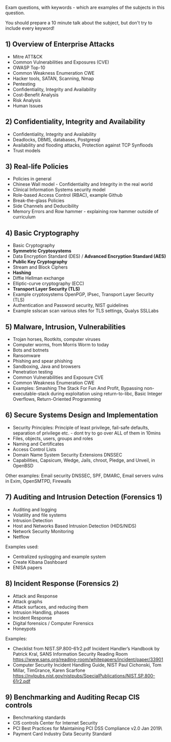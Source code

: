 
Exam questions, with keywords - which are examples of the subjects in this question.

You should prepare a 10 minute talk about the subject, but don't try to include every keyword!

## 1) Overview of Enterprise Attacks
* Mitre ATT&CK
* Common Vulnerabilities and Exposures (CVE)
* OWASP Top-10
* Common Weakness Enumeration CWE
* Hacker tools, SATAN, Scanning, Nmap
* Pentesting
* Confidentiality, Integrity and Availability
* Cost-Benefit Analysis
* Risk Analysis
* Human Issues

## 2) Confidentiality, Integrity and Availability

* Confidentiality, Integrity and Availability
* Deadlocks, DBMS, databases, Postgresql
* Availability and flooding attacks, Protection against TCP Synfloods
* Trust models

## 3) Real-life Policies
* Policies in general
* Chinese Wall model - Confidentiality and Integrity in the real world
* Clinical Information Systems security model
* Role-based Access Control (RBAC), example Github
* Break-the-glass Policies
* Side Channels and Deducibility
* Memory Errors and Row hammer - explaining row hammer outside of curriculum

## 4) Basic Cryptography
* Basic Cryptography
* **Symmetric Cryptosystems**
* Data Encryption Standard (DES) / **Advanced Encryption Standard (AES)**
* **Public Key Cryptography**
* Stream and Block Ciphers
* **Hashing**
* Diffie Hellman exchange
* Elliptic-curve cryptography (ECC)
* **Transport Layer Security (TLS)**
* Example cryptosystems OpenPGP, IPsec, Transport Layer Security (TLS)
* Authentication and Password security, NIST guidelines
* Example sslscan scan various sites for TLS settings, Qualys SSLLabs

## 5) Malware, Intrusion, Vulnerabilities
* Trojan horses, Rootkits, computer viruses
* Computer worms, from Morris Worm to today
* Bots and botnets
* Ransomware
* Phishing and spear phishing
* Sandboxing, Java and browsers
* Penetration testing
* Common Vulnerabilities and Exposure CVE
* Common Weakness Enumeration CWE
* Examples: Smashing The Stack For Fun And Profit, Bypassing non-executable-stack during exploitation using
return-to-libc, Basic Integer Overflows, Return-Oriented Programming

## 6) Secure Systems Design and Implementation
* Security Principles: Principle of least privilege, fail-safe defaults, separation of privilege etc. - dont try to go over ALL of them in 10mins
* Files, objects, users, groups and roles
* Naming and Certificates
* Access Control Lists
* Domain Name System Security Extensions DNSSEC
* Capabilities, Capsicum, Wedge, Jails, chroot, Pledge, and Unveil, in OpenBSD

Other examples: Email security DNSSEC, SPF, DMARC, Email servers vulns in Exim, OpenSMTPD, Firewalls

## 7) Auditing and Intrusion Detection (Forensics 1)
* Auditing and logging
* Volatility and file systems
* Intrusion Detection
* Host and Networks Based Intrusion Detection (HIDS/NIDS)
* Network Security Monitoring
* Netflow

Examples used:
* Centralized syslogging and example system
* Create Kibana Dashboard
* ENISA papers

## 8) Incident Response (Forensics 2)
* Attack and Response
* Attack graphs
* Attack surfaces, and reducing them
* Intrusion Handling, phases
* Incident Response
* Digital forensics / Computer Forensics
* Honeypots

Examples:
* Checklist from NIST.SP.800-61r2.pdf
Incident Handler’s Handbook by Patrick Kral, SANS Information Security Reading Room
https://www.sans.org/reading-room/whitepapers/incident/paper/33901
* Computer Security Incident Handling Guide, NIST Paul Cichonski, Tom Millar, TimGrance, Karen Scarfone
https://nvlpubs.nist.gov/nistpubs/SpecialPublications/NIST.SP.800-61r2.pdf

## 9) Benchmarking and Auditing Recap CIS controls
* Benchmarking standards
* CIS controls Center for Internet Security
* PCI Best Practices for Maintaining PCI DSS Compliance v2.0 Jan 2019\
* Payment Card Industry Data Security Standard
